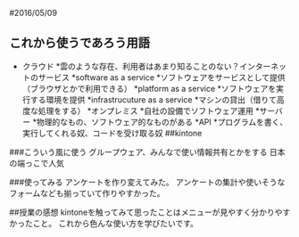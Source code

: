 #2016/05/09

## これから使うであろう用語

* クラウド
    *雲のような存在、利用者はあまり知ることのない？インターネットのサービス
*software as a service
    *ソフトウェアをサービスとして提供（ブラウザとかで利用できる）
*platform as a service
    *ソフトウェアを実行する環境を提供
*infrastrucuture as a service
    *マシンの貸出（借りて高度な処理をする）
*オンプレミス
    *自社の設備でソフトウェア運用
*サーバー
    *物理的なもの、ソフトウェア的なものがある
*API
    *プログラムを書く、実行してくれる奴、コードを受け取る奴
##kintone

###こういう風に使う
グループウェア、みんなで使い情報共有とかをする
日本の端っこで人気

###使ってみる
アンケートを作り変えてみた。
アンケートの集計や使いそうなフォームなども揃っていて作りやすかった。

##授業の感想
kintoneを触ってみて思ったことはメニューが見やすく分かりやすかったこと。
これから色んな使い方を学びたいです。
